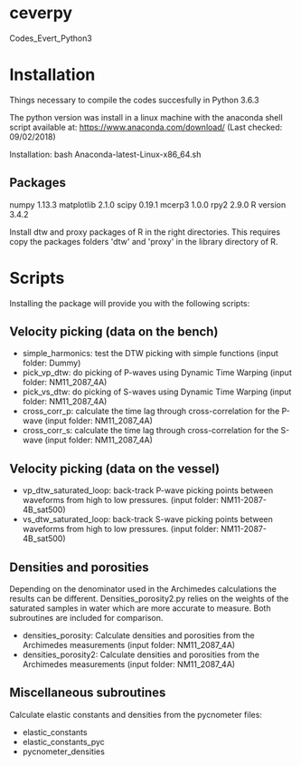 # ceverpy

Codes\_Evert\_Python3

# Installation

Things necessary to compile the codes succesfully in Python 3.6.3

The python version was install in a linux machine with the anaconda shell script
available at: https://www.anaconda.com/download/ (Last checked: 09/02/2018)

Installation:
bash Anaconda-latest-Linux-x86\_64.sh

## Packages

numpy 1.13.3
matplotlib 2.1.0
scipy 0.19.1
mcerp3 1.0.0
rpy2 2.9.0
R version 3.4.2

Install dtw and proxy packages of R in the right directories.  This requires
copy the packages folders 'dtw' and 'proxy' in the library directory of R.

# Scripts

Installing the package will provide you with the following scripts:

## Velocity picking (data on the bench)

 * simple\_harmonics: test the DTW picking with simple functions (input folder: Dummy)
 * pick\_vp\_dtw: do picking of P-waves using Dynamic Time Warping (input
   folder: NM11\_2087\_4A)
 * pick\_vs\_dtw: do picking of S-waves using Dynamic Time Warping (input
   folder: NM11\_2087\_4A)
 * cross\_corr\_p: calculate the time lag through cross-correlation for the
   P-wave (input folder: NM11\_2087\_4A)
 * cross\_corr\_s: calculate the time lag through cross-correlation for the
   S-wave (input folder: NM11\_2087\_4A)

## Velocity picking (data on the vessel)

 * vp\_dtw\_saturated\_loop: back-track P-wave picking points between waveforms
   from high to low pressures. (input folder: NM11-2087-4B\_sat500) 
 * vs\_dtw\_saturated\_loop: back-track S-wave picking points between waveforms
   from high to low pressures. (input folder: NM11-2087-4B\_sat500) 

## Densities and porosities

Depending on the denominator used in the Archimedes calculations the results
can be different.  Densities\_porosity2.py relies on the weights of the
saturated samples in water which are more accurate to measure.  Both
subroutines are included for comparison.

 * densities\_porosity: Calculate densities and porosities from the Archimedes
   measurements (input folder: NM11\_2087\_4A)
 * densities\_porosity2: Calculate densities and porosities from the Archimedes
   measurements (input folder: NM11\_2087\_4A)

## Miscellaneous subroutines

Calculate elastic constants and densities from the pycnometer files:

 * elastic\_constants
 * elastic\_constants\_pyc
 * pycnometer\_densities 
